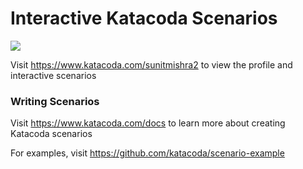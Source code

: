 # Interactive Katacoda Scenarios

[![](http://shields.katacoda.com/katacoda/sunitmishra2/count.svg)](https://www.katacoda.com/sunitmishra2 "Get your profile on Katacoda.com")

Visit https://www.katacoda.com/sunitmishra2 to view the profile and interactive scenarios

### Writing Scenarios
Visit https://www.katacoda.com/docs to learn more about creating Katacoda scenarios

For examples, visit https://github.com/katacoda/scenario-example
